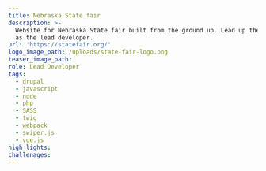 ```yaml
---
title: Nebraska State fair
description: >-
  Website for Nebraska State fair built from the ground up. Lead up the project
  as the lead developer.
url: 'https://statefair.org/'
logo_image_path: /uploads/state-fair-logo.png
teaser_image_path:
role: Lead Developer
tags:
  - drupal
  - javascript
  - node
  - php
  - SASS
  - twig
  - webpack
  - swiper.js
  - vue.js
high_lights:
challenages:
---
```


